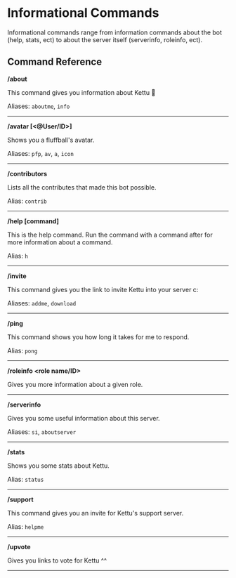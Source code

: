 # Informational Commands

Informational commands range from information commands about the bot (help, stats, ect) to about the server itself (serverinfo, roleinfo, ect).

## Command Reference

**/about** 

This command gives you information about Kettu 🦊

Aliases: `aboutme`, `info`

--------

**/avatar [<@User/ID>]** 

Shows you a fluffball's avatar.

Aliases: `pfp`, `av`, `a`, `icon`

--------

**/contributors** 

Lists all the contributes that made this bot possible.

Alias: `contrib`

--------

**/help [command]** 

This is the help command. Run the command with a command after for more information about a command.

Alias: `h`

--------

**/invite** 

This command gives you the link to invite Kettu into your server c:

Aliases: `addme`, `download`

--------

**/ping** 

This command shows you how long it takes for me to respond.

Alias: `pong`

--------

**/roleinfo <role name/ID>** 

Gives you more information about a given role.

--------

**/serverinfo** 

Gives you some useful information about this server.

Aliases: `si`, `aboutserver`

--------

**/stats** 

Shows you some stats about Kettu.

Alias: `status`

--------

**/support**

This command gives you an invite for Kettu's support server.

Alias: `helpme`

---------

**/upvote**

Gives you links to vote for Kettu ^^

-----------
